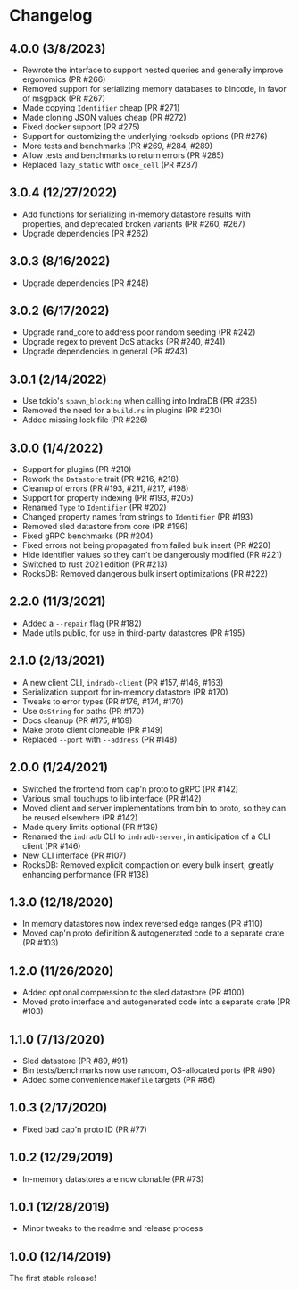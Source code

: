 # Changelog

## 4.0.0 (3/8/2023)

* Rewrote the interface to support nested queries and generally improve ergonomics (PR #266)
* Removed support for serializing memory databases to bincode, in favor of msgpack (PR #267)
* Made copying `Identifier` cheap (PR #271)
* Made cloning JSON values cheap (PR #272)
* Fixed docker support (PR #275)
* Support for customizing the underlying rocksdb options (PR #276)
* More tests and benchmarks (PR #269, #284, #289)
* Allow tests and benchmarks to return errors (PR #285)
* Replaced `lazy_static` with `once_cell` (PR #287)

## 3.0.4 (12/27/2022)

* Add functions for serializing in-memory datastore results with properties, and deprecated broken variants (PR #260, #267)
* Upgrade dependencies (PR #262)

## 3.0.3 (8/16/2022)

* Upgrade dependencies (PR #248)

## 3.0.2 (6/17/2022)

* Upgrade rand_core to address poor random seeding (PR #242)
* Upgrade regex to prevent DoS attacks (PR #240, #241)
* Upgrade dependencies in general (PR #243)

## 3.0.1 (2/14/2022)

* Use tokio's `spawn_blocking` when calling into IndraDB (PR #235)
* Removed the need for a `build.rs` in plugins (PR #230)
* Added missing lock file (PR #226)

## 3.0.0 (1/4/2022)

* Support for plugins (PR #210)
* Rework the `Datastore` trait (PR #216, #218)
* Cleanup of errors (PR #193, #211, #217, #198)
* Support for property indexing (PR #193, #205)
* Renamed `Type` to `Identifier` (PR #202)
* Changed property names from strings to `Identifier` (PR #193)
* Removed sled datastore from core (PR #196)
* Fixed gRPC benchmarks (PR #204)
* Fixed errors not being propagated from failed bulk insert (PR #220)
* Hide identifier values so they can't be dangerously modified (PR #221)
* Switched to rust 2021 edition (PR #213)
* RocksDB: Removed dangerous bulk insert optimizations (PR #222)

## 2.2.0 (11/3/2021)

* Added a `--repair` flag (PR #182)
* Made utils public, for use in third-party datastores (PR #195)

## 2.1.0 (2/13/2021)

* A new client CLI, `indradb-client` (PR #157, #146, #163)
* Serialization support for in-memory datastore (PR #170)
* Tweaks to error types (PR #176, #174, #170)
* Use `OsString` for paths (PR #170)
* Docs cleanup (PR #175, #169)
* Make proto client cloneable (PR #149)
* Replaced `--port` with `--address` (PR #148)

## 2.0.0 (1/24/2021)

* Switched the frontend from cap'n proto to gRPC (PR #142)
* Various small touchups to lib interface (PR #142)
* Moved client and server implementations from bin to proto, so they can be reused elsewhere (PR #142)
* Made query limits optional (PR #139)
* Renamed the `indradb` CLI to `indradb-server`, in anticipation of a CLI client (PR #146)
* New CLI interface (PR #107)
* RocksDB: Removed explicit compaction on every bulk insert, greatly enhancing performance (PR #138)

## 1.3.0 (12/18/2020)

* In memory datastores now index reversed edge ranges (PR #110)
* Moved cap'n proto definition & autogenerated code to a separate crate (PR #103)

## 1.2.0 (11/26/2020)

* Added optional compression to the sled datastore (PR #100)
* Moved proto interface and autogenerated code into a separate crate (PR #103)

## 1.1.0 (7/13/2020)

* Sled datastore (PR #89, #91)
* Bin tests/benchmarks now use random, OS-allocated ports (PR #90)
* Added some convenience `Makefile` targets (PR #86)

## 1.0.3 (2/17/2020)

* Fixed bad cap'n proto ID (PR #77)

## 1.0.2 (12/29/2019)

* In-memory datastores are now clonable (PR #73)

## 1.0.1 (12/28/2019)

* Minor tweaks to the readme and release process

## 1.0.0 (12/14/2019)

The first stable release!
